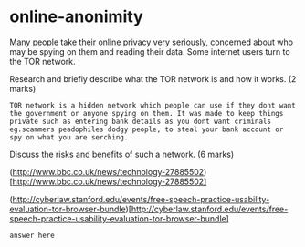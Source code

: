 online-anonimity
================

Many people take their online privacy very seriously, concerned about who may be spying on them and reading their data. Some internet users turn to the TOR network.

Research and briefly describe what the TOR network is and how it works. (2 marks)

```
TOR network is a hidden network which people can use if they dont want the government or anyone spying on them. It was made to keep things private such as entering bank details as you dont want criminals eg.scammers peadophiles dodgy people, to steal your bank account or spy on what you are serching.
```

Discuss the risks and benefits of such a network. (6 marks)

(http://www.bbc.co.uk/news/technology-27885502)[http://www.bbc.co.uk/news/technology-27885502]

(http://cyberlaw.stanford.edu/events/free-speech-practice-usability-evaluation-tor-browser-bundle)[http://cyberlaw.stanford.edu/events/free-speech-practice-usability-evaluation-tor-browser-bundle]


```
answer here
```
